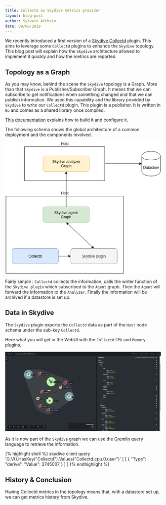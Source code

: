 ```yaml
---
title: Collectd as Skydive metrics provider
layout: blog-post
author: Sylvain Afchain
date: 08/08/2019
---
```


We recently introduced a first version of a [Skydive Collectd](https://github.com/skydive-project/skydive/tree/master/contrib/collectd) plugin. 
This aims to leverage some `Collectd` plugins to enhance the
`Skydive` topology. This blog post will explain how the `Skydive` architecture allowed to implement it quickly and how the metrics
are reported. 

## Topology as a Graph

As you may know, behind the scene the `Skydive` topology is a Graph. More than that `Skydive` is a Publisher/Subscriber Graph. It means that we can subscribe
to get notifications when something changed and that we can publish information. We used this capability and the library provided by `Skydive`
to write our `Collectd` plugin. This plugin is a publisher. It is written in `Go` and comes as a shared library once compiled.

[This documentation](/documentation/build#collectd-plugin) explains how to build it and configure it.

The following schema shows the global architecture of a common deployment and the components involved.

<center>
<p>
  <a href="/assets/images/blog/collectd-1.png" data-lightbox="Collectd-1" data-title="Skydive Collectd Plugin">
    <img src="/assets/images/blog/collectd-1.png"/>
  </a>
</p>
</center>

Fairly simple : `Collectd` collects the information, calls the writer function of the `Skydive plugin` 
which subscribed to the `Agent` graph. Then the `Agent` will forward the information to the `Analyzer`. 
Finally the information will be archived if a datastore is set up.

## Data in Skydive

The `Skydive` plugin exports the `Collectd` data as part of the `Host` node schema under the sub-key `Collectd`.

Here what you will get in the WebUI with the `Collectd` `CPU` and `Memory` plugins.

<p>
  <a href="/assets/images/blog/collectd-2.png" data-lightbox="Collectd-2" data-title="Skydive Collectd Plugin">
    <img src="/assets/images/blog/collectd-2.png"/>
  </a>
</p>

As it is now part of the `Skydive` graph we can use the [Gremlin](/documentation/api-gremlin) 
query language to retrieve the information.

{% highlight shell %}
skydive client query 'G.V().HasKey("Collectd").Values("Collectd.cpu.0.user")'
[
	[
		{
			"Type": "derive",
			"Value": 2745007
		}
	]
]
{% endhighlight %}

## History & Conclusion

Having Collectd metrics in the topology means that, with a datastore set up, we can get metrics history from Skydive.
